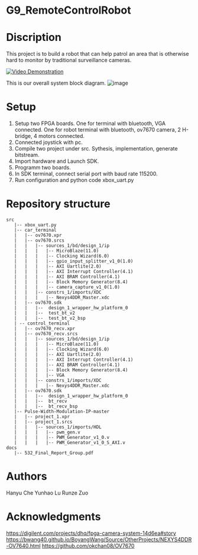 # G9_RemoteControlRobot

# Discription

This project is to build a robot that can help patrol an area that is otherwise hard to monitor by traditional surveillance cameras.


[![Video Demonstration](https://img.youtube.com/vi/PYYn_kXQ1YY/0.jpg)](https://www.youtube.com/watch?v=PYYn_kXQ1YY)

This is our overall system block diagram.
![image](https://user-images.githubusercontent.com/81268575/231949596-facd79f7-081e-49d6-91b2-a561f2b2ccc2.png)

# Setup

1. Setup two FPGA boards. One for terminal with bluetooth, VGA connected. One for robot terminal with bluetooth, ov7670 camera, 2 H-bridge, 4 motors connected. 
2. Connected joystick with pc. 
3. Compile two project under src. Sythesis, implementation, generate bitstream. 
4. Import hardware and Launch SDK. 
5. Programm two boards. 
6. In SDK terminal, connect serial port with baud rate 115200. 
7. Run configuration and python code xbox_uart.py

# Repository structure
```
src
   |-- xbox_uart.py
   |-- car_terminal
   |   |-- ov7670.xpr 
   |   |-- ov7670.srcs
   |   |   |-- sources_1/bd/design_1/ip
   |   |   |   |-- MicroBlaze(11.0)
   |   |   |   |-- Clocking Wizard(6.0)
   |   |   |   |-- gpio_input_splitter_v1_0(1.0)
   |   |   |   |-- AXI Uartlite(2.0)
   |   |   |   |-- AXI Interrupt Controller(4.1)
   |   |   |   |-- AXI BRAM Controller(4.1)
   |   |   |   |-- Block Memory Generator(8.4)
   |   |   |   |-- camera_capture_v1_0(1.0)
   |   |   |-- constrs_1/imports/XDC
   |   |   |   |-- Nexys4DDR_Master.xdc
   |   |-- ov7670.sdk
   |   |   |--  design_1_wrapper_hw_platform_0
   |   |   |--  test_bt_v2
   |   |   |--  test_bt_v2_bsp
   | -- control_terminal
   |   |-- ov7670_recv.xpr 
   |   |-- ov7670_recv.srcs
   |   |   |-- sources_1/bd/design_1/ip
   |   |   |   |-- MicroBlaze(11.0)
   |   |   |   |-- Clocking Wizard(6.0)
   |   |   |   |-- AXI Uartlite(2.0)
   |   |   |   |-- AXI Interrupt Controller(4.1)
   |   |   |   |-- AXI BRAM Controller(4.1)
   |   |   |   |-- Block Memory Generator(8.4)
   |   |   |   |-- VGA
   |   |   |-- constrs_1/imports/XDC
   |   |   |   |-- Nexys4DDR_Master.xdc
   |   |-- ov7670.sdk
   |   |   |--  design_1_wrapper_hw_platform_0
   |   |   |--  bt_recv
   |   |   |--  bt_recv_bsp
   |-- Pulse-Width-Modulation-IP-master
   |   |-- project_1.xpr 
   |   |-- project_1.srcs
   |   |   |-- sources_1/imports/HDL
   |   |   |   |-- pwm_gen.v
   |   |   |   |-- PWM_Generator_v1_0.v
   |   |   |   |-- PWM_Generator_v1_0_S_AXI.v
docs
   |-- 532_Final_Report_Group.pdf
```
# Authors
Hanyu Che
Yunhao Lu
Runze Zuo

# Acknowledgments
https://digilent.com/projects/dhq/fpga-camera-system-14d6ea#story
https://bwang40.github.io/BoyangWang/Source/OtherProjects/NEXYS4DDR-OV7640.html
https://github.com/okchan08/OV7670
   
   
   
 
